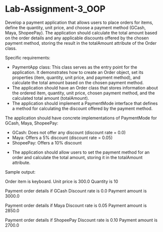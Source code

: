 # Lab-Assignment-3_OOP

Develop a payment application that allows users to place orders for items, define the quantity, unit price, and choose a payment method (GCash, Maya, ShopeePay). 
The application should calculate the total amount based on the order details and any applicable discounts offered by the chosen payment method,
storing the result in the totalAmount attribute of the Order class.

Specific requirements:
* PaymentApp class: This class serves as the entry point for the application. It demonstrates how to create an Order object, set its properties 
(item, quantity, unit price, and payment method), and calculate the total amount based on the chosen payment method.
* The application should have an Order class that stores information about the ordered item, quantity, unit price, chosen payment method, and the calculated total amount (totalAmount).
* The application should implement a PaymentMode interface that defines a method for calculating the discount offered by the payment method.
  
The application should have concrete implementations of PaymentMode for GCash, Maya, ShopeePay:
  - GCash: Does not offer any discount (discount rate = 0.0)
  - Maya: Offers a 5% discount (discount rate = 0.05)
  - ShopeePay: Offers a 10% discount
  
* The application should allow users to set the payment method for an order and calculate the total amount, storing it in the totalAmount attribute.


Sample output:

Order item is keyboard.
Unit price is 300.0
Quantity is 10

Payment order details  if GCash
Discount rate is 0.0
Payment amount is 3000.0

Payment order details if Maya
Discount rate is 0.05
Payment amount is 2850.0

Payment order details if ShopeePay
Discount rate is 0.10
Payment amount is 2700.0
